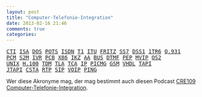 ```yaml
---
layout: post
title: "Computer-Telefonie-Integration"
date: 2013-02-16 21:46
comments: true
categories: 
---
```

<pre><a href='http://de.wikipedia.org/wiki/Computer_Telephony_Integration'>CTI</a> <a href='http://de.wikipedia.org/wiki/Industry_Standard_Architecture'>ISA</a> <a href='http://de.wikipedia.org/wiki/MS-DOS'>DOS</a> <a href='http://de.wikipedia.org/wiki/Plain_old_telephone_service'>POTS</a> <a href='http://de.wikipedia.org/wiki/Integrated_Services_Digital_Network'>ISDN</a> <a href='http://de.wikipedia.org/wiki/Trunk_1'>T1</a> <a href='http://de.wikipedia.org/wiki/Internationale_Fernmeldeunion'>ITU</a> <a href='http://de.wikipedia.org/wiki/FRITZ!Box'>FRITZ</a> <a href='http://de.wikipedia.org/wiki/Signalling_System_7'>SS7</a> <a href='http://de.wikipedia.org/wiki/Digital_Subscriber_System_No._1'>DSS1</a> <a href='http://de.wikipedia.org/wiki/FTZ_1_TR_6'>1TR6</a> <a href='http://de.wikipedia.org/wiki/Q.931'>Q.931</a>
<a href='http://de.wikipedia.org/wiki/Puls-Code-ModulationA'>PCM</a> <a href='http://de.wikipedia.org/wiki/Prim%C3%A4rmultiplexanschluss'>S2M</a> <a href='http://de.wikipedia.org/wiki/Interactive_Voice_Response'>IVR</a> <a href='http://de.wikipedia.org/wiki/Leiterplatte'>PCB</a> <a href='http://de.wikipedia.org/wiki/X86-Prozessor'>X86</a> <a href='http://de.wikipedia.org/wiki/Impulskennzeichen'>IKZ</a> <a href='http://en.wikipedia.org/wiki/Automated_attendant'>AA</a> <a href='http://de.wikipedia.org/wiki/Bus_(Datenverarbeitung)'>BUS</a> <a href='http://de.wikipedia.org/wiki/Mehrfrequenzwahlverfahren'>DTMF</a> <a href='http://en.wikipedia.org/wiki/Packetized_Ensemble_Protocol'>PEP</a> <a href='http://en.wikipedia.org/wiki/Multi-Vendor_Integration_Protocol'>MVIP</a> <a href='http://de.wikipedia.org/wiki/OS/2'>OS2</a>
<a href='http://de.wikipedia.org/wiki/Unix'>UNIX</a> <a href='http://en.wikipedia.org/wiki/H.100_(computer_telephony)'>H.100</a> <a href='http://de.wikipedia.org/wiki/Multiplexverfahren'>TDM</a> <a href='http://de.wikipedia.org/wiki/Dreibuchstabenabk%C3%BCrzung'>TLA</a> <a href='http://en.wikipedia.org/wiki/Advanced_Telecommunications_Computing_Architecture'>TCA</a> <a href='http://de.wikipedia.org/wiki/Internet_Protocol'>IP</a> <a href='http://de.wikipedia.org/wiki/PICMG'>PICMG</a> <a href='http://de.wikipedia.org/wiki/Global_System_for_Mobile_Communications'>GSM</a> <a href='http://de.wikipedia.org/wiki/Very_High_Speed_Integrated_Circuit_Hardware_Description_Language'>VHDL</a> <a href='http://de.wikipedia.org/wiki/Telephony_Application_Programming_Interface'>TAPI</a>
<a href='http://de.wikipedia.org/wiki/Java_Telephony_API'>JTAPI</a> <a href='http://de.wikipedia.org/wiki/Computer_Telephony_Integration'>CSTA</a> <a href='http://de.wikipedia.org/wiki/Real-Time_Transport_Protocol'>RTP</a> <a href='http://de.wikipedia.org/wiki/Session_Initiation_Protocol'>SIP</a> <a href='http://de.wikipedia.org/wiki/IP-Telefonie'>VOIP</a> <a href='http://de.wikipedia.org/wiki/Ping_(Daten%C3%BCbertragung)'>PING</a>
</pre>

<p>Wer diese Akronyme mag, der mag bestimmt auch diesen Podcast
<a href='http://cre.fm/cre109'>CRE109 Computer-Telefonie-Integration</a>.
</p>
